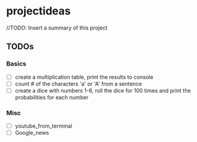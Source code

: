 # projectideas
//TODO: Insert a summary of this project


## TODOs

### Basics
- [ ] create a multiplication table, print the results to console
- [ ] count # of the characters 'a' or 'A' from a sentence
- [ ] create a dice with numbers 1-6, roll the dice for 100 times and print the probabilities for each number

### Misc
- [ ] youtube_from_terminal
- [ ] Google_news
